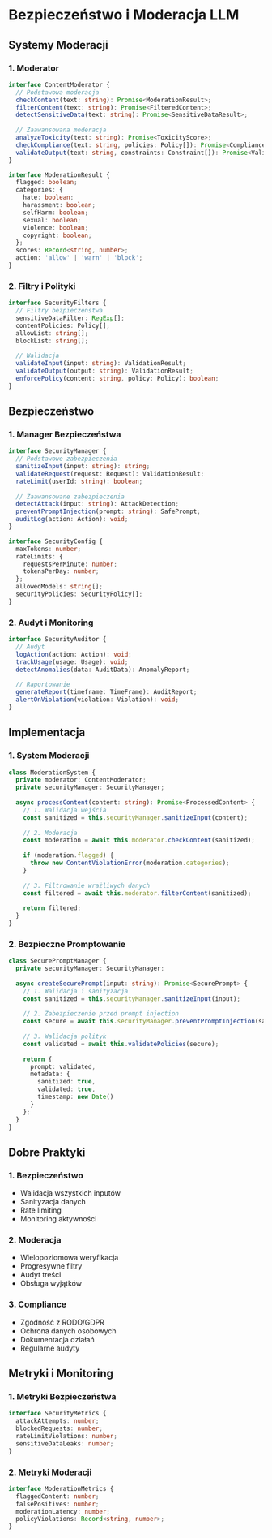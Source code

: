 # Bezpieczeństwo i Moderacja LLM

## Systemy Moderacji

### 1. Moderator
```typescript
interface ContentModerator {
  // Podstawowa moderacja
  checkContent(text: string): Promise<ModerationResult>;
  filterContent(text: string): Promise<FilteredContent>;
  detectSensitiveData(text: string): Promise<SensitiveDataResult>;
  
  // Zaawansowana moderacja
  analyzeToxicity(text: string): Promise<ToxicityScore>;
  checkCompliance(text: string, policies: Policy[]): Promise<ComplianceResult>;
  validateOutput(text: string, constraints: Constraint[]): Promise<ValidationResult>;
}

interface ModerationResult {
  flagged: boolean;
  categories: {
    hate: boolean;
    harassment: boolean;
    selfHarm: boolean;
    sexual: boolean;
    violence: boolean;
    copyright: boolean;
  };
  scores: Record<string, number>;
  action: 'allow' | 'warn' | 'block';
}
```

### 2. Filtry i Polityki
```typescript
interface SecurityFilters {
  // Filtry bezpieczeństwa
  sensitiveDataFilter: RegExp[];
  contentPolicies: Policy[];
  allowList: string[];
  blockList: string[];
  
  // Walidacja
  validateInput(input: string): ValidationResult;
  validateOutput(output: string): ValidationResult;
  enforcePolicy(content: string, policy: Policy): boolean;
}
```

## Bezpieczeństwo

### 1. Manager Bezpieczeństwa
```typescript
interface SecurityManager {
  // Podstawowe zabezpieczenia
  sanitizeInput(input: string): string;
  validateRequest(request: Request): ValidationResult;
  rateLimit(userId: string): boolean;
  
  // Zaawansowane zabezpieczenia
  detectAttack(input: string): AttackDetection;
  preventPromptInjection(prompt: string): SafePrompt;
  auditLog(action: Action): void;
}

interface SecurityConfig {
  maxTokens: number;
  rateLimits: {
    requestsPerMinute: number;
    tokensPerDay: number;
  };
  allowedModels: string[];
  securityPolicies: SecurityPolicy[];
}
```

### 2. Audyt i Monitoring
```typescript
interface SecurityAuditor {
  // Audyt
  logAction(action: Action): void;
  trackUsage(usage: Usage): void;
  detectAnomalies(data: AuditData): AnomalyReport;
  
  // Raportowanie
  generateReport(timeframe: TimeFrame): AuditReport;
  alertOnViolation(violation: Violation): void;
}
```

## Implementacja

### 1. System Moderacji
```typescript
class ModerationSystem {
  private moderator: ContentModerator;
  private securityManager: SecurityManager;
  
  async processContent(content: string): Promise<ProcessedContent> {
    // 1. Walidacja wejścia
    const sanitized = this.securityManager.sanitizeInput(content);
    
    // 2. Moderacja
    const moderation = await this.moderator.checkContent(sanitized);
    
    if (moderation.flagged) {
      throw new ContentViolationError(moderation.categories);
    }
    
    // 3. Filtrowanie wrażliwych danych
    const filtered = await this.moderator.filterContent(sanitized);
    
    return filtered;
  }
}
```

### 2. Bezpieczne Promptowanie
```typescript
class SecurePromptManager {
  private securityManager: SecurityManager;
  
  async createSecurePrompt(input: string): Promise<SecurePrompt> {
    // 1. Walidacja i sanityzacja
    const sanitized = this.securityManager.sanitizeInput(input);
    
    // 2. Zabezpieczenie przed prompt injection
    const secure = await this.securityManager.preventPromptInjection(sanitized);
    
    // 3. Walidacja polityk
    const validated = await this.validatePolicies(secure);
    
    return {
      prompt: validated,
      metadata: {
        sanitized: true,
        validated: true,
        timestamp: new Date()
      }
    };
  }
}
```

## Dobre Praktyki

### 1. Bezpieczeństwo
- Walidacja wszystkich inputów
- Sanityzacja danych
- Rate limiting
- Monitoring aktywności

### 2. Moderacja
- Wielopoziomowa weryfikacja
- Progresywne filtry
- Audyt treści
- Obsługa wyjątków

### 3. Compliance
- Zgodność z RODO/GDPR
- Ochrona danych osobowych
- Dokumentacja działań
- Regularne audyty

## Metryki i Monitoring

### 1. Metryki Bezpieczeństwa
```typescript
interface SecurityMetrics {
  attackAttempts: number;
  blockedRequests: number;
  rateLimitViolations: number;
  sensitiveDataLeaks: number;
}
```

### 2. Metryki Moderacji
```typescript
interface ModerationMetrics {
  flaggedContent: number;
  falsePositives: number;
  moderationLatency: number;
  policyViolations: Record<string, number>;
}
``` 